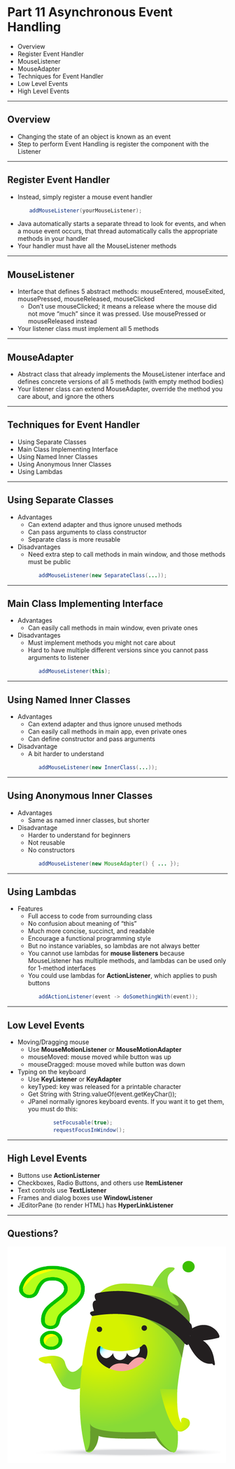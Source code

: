 # Part 11 Asynchronous Event Handling

- Overview
- Register Event Handler
- MouseListener
- MouseAdapter
- Techniques for Event Handler
- Low Level Events
- High Level Events


---

## Overview
- Changing the state of an object is known as an event
- Step to perform Event Handling is register the component with the Listener

---

## Register Event Handler

- Instead, simply register a mouse event handler
```java
       addMouseListener(yourMouseListener);
```
- Java automatically starts a separate thread to look for events, and when a mouse
  event occurs, that thread automatically calls the appropriate methods in your handler
- Your handler must have all the MouseListener methods

---

## MouseListener
- Interface that defines 5 abstract methods: mouseEntered, mouseExited,
  mousePressed, mouseReleased, mouseClicked
  - Don’t use mouseClicked; it means a release
    where the mouse did not move “much”
    since it was pressed. Use mousePressed or mouseReleased instead
- Your listener class must implement all 5 methods

---

## MouseAdapter
- Abstract class that already implements the MouseListener interface and defines
  concrete versions of all 5 methods (with empty method bodies)
- Your listener class can extend MouseAdapter, override the method you care about,
  and ignore the others

---

## Techniques for Event Handler
- Using Separate Classes
- Main Class Implementing Interface
- Using Named Inner Classes
- Using Anonymous Inner Classes
- Using Lambdas

---

## Using Separate Classes

- Advantages
    - Can extend adapter and thus ignore unused methods
    - Can pass arguments to class constructor
    - Separate class is more reusable
- Disadvantages
    - Need extra step to call methods in main window, and those methods must be public
```java
          addMouseListener(new SeparateClass(...));
```

---

## Main Class Implementing Interface

- Advantages
    - Can easily call methods in main window, even private ones
- Disadvantages
    - Must implement methods you might not care about
    - Hard to have multiple different versions since you cannot pass arguments to listener
```java
          addMouseListener(this);
```

---

## Using Named Inner Classes

- Advantages
    - Can extend adapter and thus ignore unused methods
    - Can easily call methods in main app, even private ones
    - Can define constructor and pass arguments
- Disadvantage
    - A bit harder to understand
```java
          addMouseListener(new InnerClass(...));
```

---

## Using Anonymous Inner Classes

- Advantages
    - Same as named inner classes, but shorter
- Disadvantage
    - Harder to understand for beginners
    - Not reusable
    - No constructors
```java
          addMouseListener(new MouseAdapter() { ... });
```

---

## Using Lambdas

- Features
    - Full access to code from surrounding class
    - No confusion about meaning of “this”
    - Much more concise, succinct, and readable
    - Encourage a functional programming style
    - But no instance variables, so lambdas are not always better
    - You cannot use lambdas for **mouse listeners** because MouseListener has multiple methods,
    and lambdas can be used only for 1-method interfaces
    - You could use lambdas for **ActionListener**, which applies to push buttons
```java
          addActionListener(event -> doSomethingWith(event));
```

---

## Low Level Events
- Moving/Dragging mouse
    - Use **MouseMotionListener** or **MouseMotionAdapter**
    - mouseMoved: mouse moved while button was up
    - mouseDragged: mouse moved while button was down
- Typing on the keyboard
    - Use **KeyListener** or **KeyAdapter**
    - keyTyped: key was released for a printable character
    - Get String with String.valueOf(event.getKeyChar());
    - JPanel normally ignores keyboard events. If you want
      it to get them, you must do this:
      ```java
              setFocusable(true);
              requestFocusInWindow();
      ```

---

## High Level Events
- Buttons use **ActionListerner**
- Checkboxes, Radio Buttons, and others use **ItemListener**
- Text controls use **TextListener**
- Frames and dialog boxes use **WindowListener**
- JEditorPane (to render HTML) has **HyperLinkListener**

---

## Questions?

![alt text](images/mojo-question.png "Question")